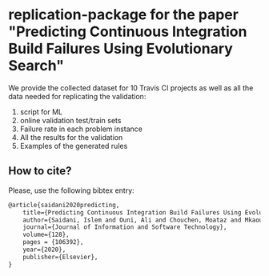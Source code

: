 # replication-package for the paper "Predicting Continuous Integration Build Failures Using Evolutionary Search"

We provide the collected dataset for 10 Travis CI projects as well as all the data needed for replicating the validation:
1. script for ML
2. online validation test/train sets
3. Failure rate in each problem instance
4. All the results for the validation
5. Examples of the generated rules

## How to cite?

Please, use the following bibtex entry:

```tex
@article{saidani2020predicting,
    title={Predicting Continuous Integration Build Failures Using Evolutionary Search},
    author={Saidani, Islem and Ouni, Ali and Chouchen, Moataz and Mkaouer, Mohamed Wiem},
    journal={Journal of Information and Software Technology},
    volume={128},
    pages = {106392},
    year={2020},
    publisher={Elsevier},
}
```


